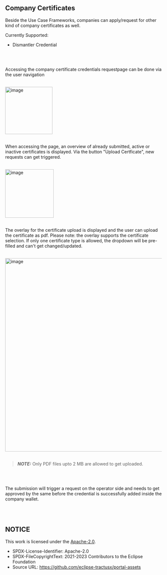 ## Company Certificates

Beside the Use Case Frameworks, companies can apply/request for other kind of company certificates as well.

Currently Supported:

- Dismantler Credential

<br>
<br>

Accessing the company certificate credentials requestpage can be done via the user navigation

<br>
<img width="152" alt="image" src="https://github.com/catenax-ng/tx-portal-assets/assets/94133633/a3f216e7-e499-47e3-892e-c7971000408a">
<br>
<br>

When accessing the page, an overview of already submitted, active or inactive certificates is displayed.
Via the button "Upload Certficate", new requests can get triggered.

<br>
<img width="156" alt="image" src="https://github.com/catenax-ng/tx-portal-assets/assets/94133633/fb0dee86-1200-43be-bebc-558f38a21751">
<br>
<br>

The overlay for the certificate upload is displayed and the user can upload the certificate as pdf.
Please note: the overlay supports the certificate selection. If only one certificate type is allowed, the dropdown will be pre-filled and can't get changed/updated.

<br>
<img width="622" alt="image" src="https://github.com/catenax-ng/tx-portal-assets/assets/94133633/18c5715a-7020-435f-a8b4-4bf93e724668">
<br>
<br>

> **_NOTE:_** Only PDF files upto 2 MB are allowed to get uploaded.

<br>
<br>

The submission will trigger a request on the operator side and needs to get approved by the same before the credential is successfully added inside the company wallet.

<br>
<br>

## NOTICE

This work is licensed under the [Apache-2.0](https://www.apache.org/licenses/LICENSE-2.0).

- SPDX-License-Identifier: Apache-2.0
- SPDX-FileCopyrightText: 2021-2023 Contributors to the Eclipse Foundation
- Source URL: https://github.com/eclipse-tractusx/portal-assets
